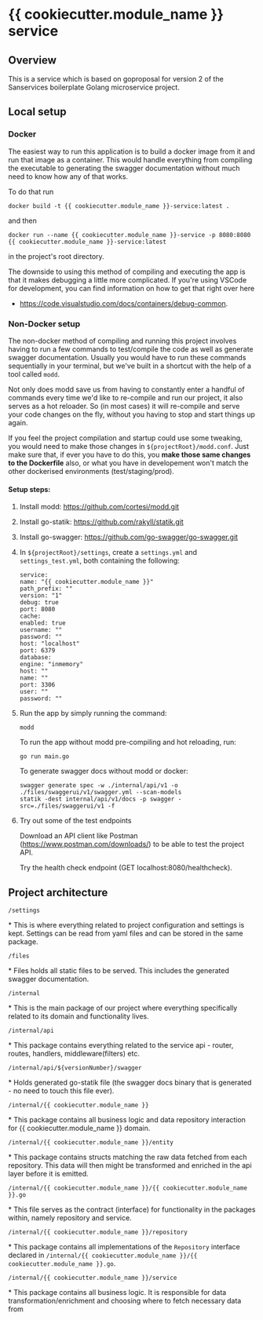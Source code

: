 # {{ cookiecutter.module_name }} service

## Overview

This is a service which is based on goproposal for version 2 of the Sanservices boilerplate Golang microservice project.

## Local setup

### Docker

The easiest way to run this application is to build a docker image from it and run that image as a container. This would
handle everything from compiling the executable to generating the swagger documentation without much need to know how
any of that works.

To do that run

```
docker build -t {{ cookiecutter.module_name }}-service:latest .
```

and then

```
docker run --name {{ cookiecutter.module_name }}-service -p 8080:8080 {{ cookiecutter.module_name }}-service:latest
```  

in the project's root directory.

The downside to using this method of compiling and executing the app is that it makes debugging a little more
complicated. If you're using VSCode for development, you can find information on how to get that right over here

- https://code.visualstudio.com/docs/containers/debug-common.

### Non-Docker setup

The non-docker method of compiling and running this project involves having to run a few commands to test/compile the
code as well as generate swagger documentation. Usually you would have to run these commands sequentially in your
terminal, but we've built in a shortcut with the help of a tool called `modd`.

Not only does modd save us from having to constantly enter a handful of commands every time we'd like to re-compile and
run our project, it also serves as a hot reloader. So (in most cases) it will re-compile and serve your code changes on
the fly, without you having to stop and start things up again.

If you feel the project compilation and startup could use some tweaking, you would need to make those changes
in `${projectRoot}/modd.conf`. Just make sure that, if ever you have to do this, you __make those same changes to the
Dockerfile__ also, or what you have in developement won't match the other dockerised environments (test/staging/prod).

#### Setup steps:

1. Install modd: https://github.com/cortesi/modd.git
2. Install go-statik: https://github.com/rakyll/statik.git
3. Install go-swagger: https://github.com/go-swagger/go-swagger.git
4. In `${projectRoot}/settings`, create a `settings.yml` and `settings_test.yml`, both containing the following:

    ```
    service:
    name: "{{ cookiecutter.module_name }}"
    path_prefix: ""
    version: "1"
    debug: true
    port: 8080
    cache:
    enabled: true
    username: ""
    password: ""
    host: "localhost"
    port: 6379
    database:
    engine: "inmemory"
    host: ""
    name: ""
    port: 3306
    user: ""
    password: ""
    ```

5. Run the app by simply running the command:

    ```
    modd
    ```

   To run the app without modd pre-compiling and hot reloading, run:

    ```
    go run main.go
    ```

   To generate swagger docs without modd or docker:

    ```
    swagger generate spec -w ./internal/api/v1 -o ./files/swaggerui/v1/swagger.yml --scan-models
    statik -dest internal/api/v1/docs -p swagger -src=./files/swaggerui/v1 -f
    ```

6. Try out some of the test endpoints

   Download an API client like Postman (https://www.postman.com/downloads/) to be able to test the project API.

   Try the health check endpoint (GET localhost:8080/healthcheck).

## Project architecture

`/settings`

*️ This is where everything related to project configuration and settings is kept. Settings can be read from yaml files
and can be stored in the same package.

`/files`

*️ Files holds all static files to be served. This includes the generated swagger documentation.

`/internal`

*️ This is the main package of our project where everything specifically related to its domain and functionality lives.

`/internal/api`

*️ This package contains everything related to the service api - router, routes, handlers, middleware(filters) etc.

`/internal/api/${versionNumber}/swagger`

*️ Holds generated go-statik file (the swagger docs binary that is generated - no need to touch this file ever).

`/internal/{{ cookiecutter.module_name }}`

*️ This package contains all business logic and data repository interaction for {{ cookiecutter.module_name }} domain.

`/internal/{{ cookiecutter.module_name }}/entity`

*️ This package contains structs matching the raw data fetched from each repository. This data will then might be
transformed and enriched in the api layer before it is emitted.

`/internal/{{ cookiecutter.module_name }}/{{ cookiecutter.module_name }}.go`

*️ This file serves as the contract (interface) for functionality in the packages within, namely repository and service.

`/internal/{{ cookiecutter.module_name }}/repository`

*️ This package contains all implementations of the `Repository` interface declared
in `/internal/{{ cookiecutter.module_name }}/{{ cookiecutter.module_name }}.go`.

`/internal/{{ cookiecutter.module_name }}/service`

*️ This package contains all business logic. It is responsible for data transformation/enrichment and choosing where to
fetch necessary data from
